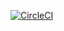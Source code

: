[![CircleCI](https://circleci.com/gh/mackalex/360-Project.svg?style=svg)](https://circleci.com/gh/mackalex/360-Project)
